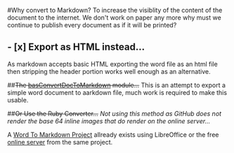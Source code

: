 #Why convert to Markdown?
To increase the visiblity of the content of the document to the internet. We don't work on paper any more why must we continue to publish every document as if it will be printed?

## - [x] Export as HTML instead...
As markdown accepts basic HTML exporting the word file as an html file then stripping the header portion works well enough as an alternative.

##~~The [basConvertDocToMarkdown](Archived/basConvertDocToMarkdown.bas) module...~~
This is an attempt to export a simple word document to aarkdown file, much work is required to make this usable.

##~~Or Use the Ruby Converter...~~
*Not using this method as GitHub does not render the base 64 inline images that do render on the online server...*

A [Word To Markdown Project](https://github.com/benbalter/word-to-markdown) allready exists using LibreOffice or the free [online server](http://word-to-markdown.herokuapp.com/) from the same project.
